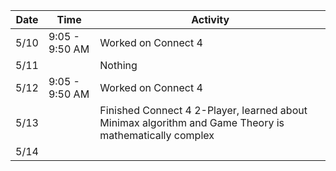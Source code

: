 Date|Time|Activity
----|----|--------
5/10|9:05 - 9:50 AM|Worked on Connect 4
5/11||Nothing
5/12|9:05 - 9:50 AM|Worked on Connect 4
5/13||Finished Connect 4 2-Player, learned about Minimax algorithm and Game Theory is mathematically complex
5/14||
